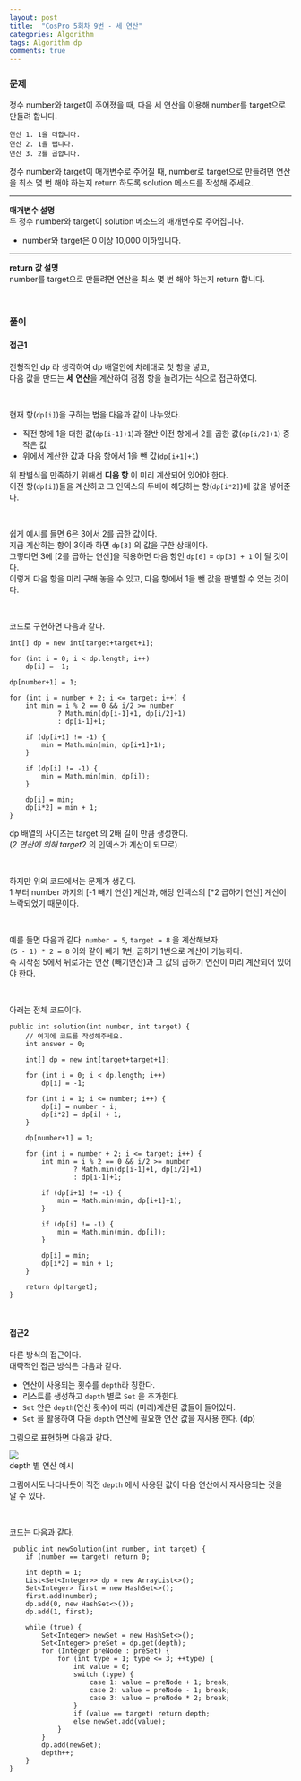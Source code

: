 ```yaml
---
layout: post
title:  "CosPro 5회차 9번 - 세 연산"
categories: Algorithm
tags: Algorithm dp
comments: true
---
```


### 문제

정수 number와 target이 주어졌을 때, 다음 세 연산을 이용해 number를 target으로 만들려 합니다.

```
연산 1. 1을 더합니다.
연산 2. 1을 뺍니다.
연산 3. 2를 곱합니다.
```

정수 number와 target이 매개변수로 주어질 때, number로 target으로 만들려면 연산을 최소 몇 번 해야 하는지 return 하도록 solution 메소드를 작성해 주세요.

---

**매개변수 설명**  
두 정수 number와 target이 solution 메소드의 매개변수로 주어집니다.

- number와 target은 0 이상 10,000 이하입니다.

---

**return 값 설명**  
number를 target으로 만들려면 연산을 최소 몇 번 해야 하는지 return 합니다.

<br/>

### 풀이

#### 접근1

전형적인 dp 라 생각하여 dp 배열안에 차례대로 첫 항을 넣고,  
다음 값을 만드는 **세 연산**을 계산하여 점점 항을 늘려가는 식으로 접근하였다.

<br/>

현재 항(`dp[i]`)을 구하는 법을 다음과 같이 나누었다.

- 직전 항에 1을 더한 값(`dp[i-1]+1`)과 절반 이전 항에서 2를 곱한 값(`dp[i/2]+1`) 중 작은 값
- 위에서 계산한 값과 다음 항에서 1을 뺀 값(`dp[i+1]+1`)

위 판별식을 만족하기 위해선 **디음 항** 이 미리 계산되어 있어야 한다.  
이전 항(`dp[i]`)들을 계산하고 그 인덱스의 두배에 해당하는 항(`dp[i*2]`)에 값을 넣어준다.  

<br/>

쉽게 예시를 들면 6은 3에서 2를 곱한 값이다.  
지금 계산하는 항이 3이라 하면 `dp[3]` 의 값을 구한 상태이다.  
그렇다면 3에 \[2를 곱하는 연산\]을 적용하면 다음 항인 `dp[6]` = `dp[3] + 1` 이 될 것이다.  
이렇게 다음 항을 미리 구해 놓을 수 있고, 다음 항에서 1을 뺀 값을 판별할 수 있는 것이다.

<br/>

코드로 구현하면 다음과 같다.

```
int[] dp = new int[target+target+1];

for (int i = 0; i < dp.length; i++)
    dp[i] = -1;

dp[number+1] = 1;

for (int i = number + 2; i <= target; i++) {
    int min = i % 2 == 0 && i/2 >= number
            ? Math.min(dp[i-1]+1, dp[i/2]+1)
            : dp[i-1]+1;

    if (dp[i+1] != -1) {
        min = Math.min(min, dp[i+1]+1);
    }

    if (dp[i] != -1) {
        min = Math.min(min, dp[i]);
    }

    dp[i] = min;
    dp[i*2] = min + 1;
}
```

dp 배열의 사이즈는 target 의 2배 길이 만큼 생성한다.  
(*2 연산에 의해 target*2 의 인덱스가 계산이 되므로)

<br/>

하지만 위의 코드에서는 문제가 생긴다.  
1 부터 number 까지의 \[-1 빼기 연산\] 계산과, 해당 인덱스의 \[*2 곱하기 연산\] 계산이 누락되었기 때문이다.  

<br/>

예를 들면 다음과 같다. `number = 5`, `target = 8` 을 계산해보자.  
`(5 - 1) * 2 = 8` 이와 같이 빼기 1번, 곱하기 1번으로 계산이 가능하다.  
즉 시작점 5에서 뒤로가는 연산 (빼기연산)과 그 값의 곱하기 연산이 미리 계산되어 있어야 한다.  

<br/>

아래는 전체 코드이다.

```
public int solution(int number, int target) {
    // 여기에 코드를 작성해주세요.
    int answer = 0;

    int[] dp = new int[target+target+1];

    for (int i = 0; i < dp.length; i++)
        dp[i] = -1;

    for (int i = 1; i <= number; i++) {
        dp[i] = number - i;
        dp[i*2] = dp[i] + 1;
    }

    dp[number+1] = 1;

    for (int i = number + 2; i <= target; i++) {
        int min = i % 2 == 0 && i/2 >= number
                ? Math.min(dp[i-1]+1, dp[i/2]+1)
                : dp[i-1]+1;

        if (dp[i+1] != -1) {
            min = Math.min(min, dp[i+1]+1);
        }

        if (dp[i] != -1) {
            min = Math.min(min, dp[i]);
        }

        dp[i] = min;
        dp[i*2] = min + 1;
    }

    return dp[target];
}
```

<br/>

#### 접근2

다른 방식의 접근이다.  
대략적인 접근 방식은 다음과 같다.  

- 연산이 사용되는 횟수를 `depth`라 칭한다.
- 리스트를 생성하고 `depth` 별로 `Set` 을 추가한다.
- `Set` 안은 `depth`(연산 횟수)에 따라 (미리)계산된 값들이 들어있다.
- `Set` 을 활용하여 다음 `depth` 연산에 필요한 연산 값을 재사용 한다. (dp)

그림으로 표현하면 다음과 같다.

<div class="nzzi-image-box">
  <img src="{{ site.url }}/assets/algorithm/dp-ex-1.png"/>
  <div>depth 별 연산 예시</div>
</div> 

그림에서도 나타나듯이 직전 `depth` 에서 사용된 값이 다음 연산에서 재사용되는 것을 알 수 있다.

<br/>

코드는 다음과 같다.

```
 public int newSolution(int number, int target) {
    if (number == target) return 0;

    int depth = 1;
    List<Set<Integer>> dp = new ArrayList<>();
    Set<Integer> first = new HashSet<>();
    first.add(number);
    dp.add(0, new HashSet<>());
    dp.add(1, first);

    while (true) {
        Set<Integer> newSet = new HashSet<>();
        Set<Integer> preSet = dp.get(depth);
        for (Integer preNode : preSet) {
            for (int type = 1; type <= 3; ++type) {
                int value = 0;
                switch (type) {
                    case 1: value = preNode + 1; break;
                    case 2: value = preNode - 1; break;
                    case 3: value = preNode * 2; break;
                }
                if (value == target) return depth;
                else newSet.add(value);
            }
        }
        dp.add(newSet);
        depth++;
    }
}
```

